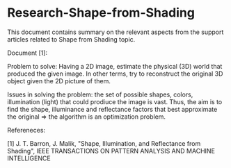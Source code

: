 # Research-Shape-from-Shading

This document contains summary on the relevant aspects from the support articles related to Shape from Shading topic.

Document [1]:

Problem to solve: Having a 2D image, estimate the physical (3D) world that produced the given image. In other terms, try to reconstruct the original 3D object given the 2D picture of them.

Issues in solving the problem: the set of possible shapes, colors, illumination (light) that could prodiuce the image is vast. Thus, the aim is to find the shape, illuminance and reflectance factors that best approximate the original => the algorithm is an optimization problem.  

Refereneces:

[1] J. T. Barron, J. Malik, "Shape, Illumination, and Reflectance from Shading", IEEE TRANSACTIONS ON PATTERN ANALYSIS AND MACHINE INTELLIGENCE
